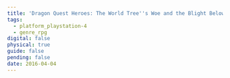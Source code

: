 ```yaml
---
title: 'Dragon Quest Heroes: The World Tree''s Woe and the Blight Below'
tags:
  - platform_playstation-4
  - genre_rpg
digital: false
physical: true
guide: false
pending: false
date: 2016-04-04
---
```

